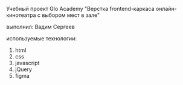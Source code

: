 Учебный проект Glo Academy "Верстка frontend-каркаса онлайн-кинотеатра с выбором мест в зале"

выполнил: Вадим Сергеев

используемые технологии:

1.  html
2.  css
3.  javascript
4.  jQuery
5.  figma
   
   